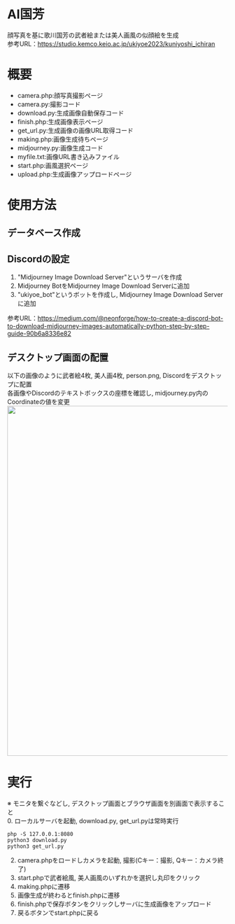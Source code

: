 # AI国芳
顔写真を基に歌川国芳の武者絵または美人画風の似顔絵を生成<br>
参考URL：https://studio.kemco.keio.ac.jp/ukiyoe2023/kuniyoshi_ichiran

# 概要
- camera.php:顔写真撮影ページ                                 
- camera.py:撮影コード
- download.py:生成画像自動保存コード
- finish.php:生成画像表示ページ
- get_url.py:生成画像の画像URL取得コード
- making.php:画像生成待ちページ
- midjourney.py:画像生成コード
- myfile.txt:画像URL書き込みファイル
- start.php:画風選択ページ
- upload.php:生成画像アップロードページ

# 使用方法
## データベース作成

## Discordの設定
1. "Midjourney Image Download Server"というサーバを作成
2. Midjourney BotをMidjourney Image Download Serverに追加
3. "ukiyoe_bot"というボットを作成し, Midjourney Image Download Serverに追加

参考URL：https://medium.com/@neonforge/how-to-create-a-discord-bot-to-download-midjourney-images-automatically-python-step-by-step-guide-90b6a8336e82

## デスクトップ画面の配置
以下の画像のように武者絵4枚, 美人画4枚, person.png, Discordをデスクトップに配置<br>
各画像やDiscordのテキストボックスの座標を確認し, midjourney.py内のCoordinateの値を変更<br>
<img src="https://github.com/kemco2019/ukiyoe_kuniyoshi/assets/128669621/fc8b7200-7cd7-4877-81b8-219ce9509432" width="800">

# 実行
※ モニタを繋ぐなどし, デスクトップ画面とブラウザ画面を別画面で表示すること<br>
0. ローカルサーバを起動, download.py, get_url.pyは常時実行
   ```
   php -S 127.0.0.1:8080
   python3 download.py
   python3 get_url.py
   ```
2. camera.phpをロードしカメラを起動, 撮影(Cキー：撮影, Qキー：カメラ終了)
3. start.phpで武者絵風, 美人画風のいずれかを選択し丸印をクリック
4. making.phpに遷移
5. 画像生成が終わるとfinish.phpに遷移
6. finish.phpで保存ボタンをクリックしサーバに生成画像をアップロード
7. 戻るボタンでstart.phpに戻る

